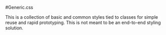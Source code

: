 #Generic.css

This is a collection of basic and common styles tied to classes for simple reuse and rapid prototyping. This is not meant to be an end-to-end styling solution.